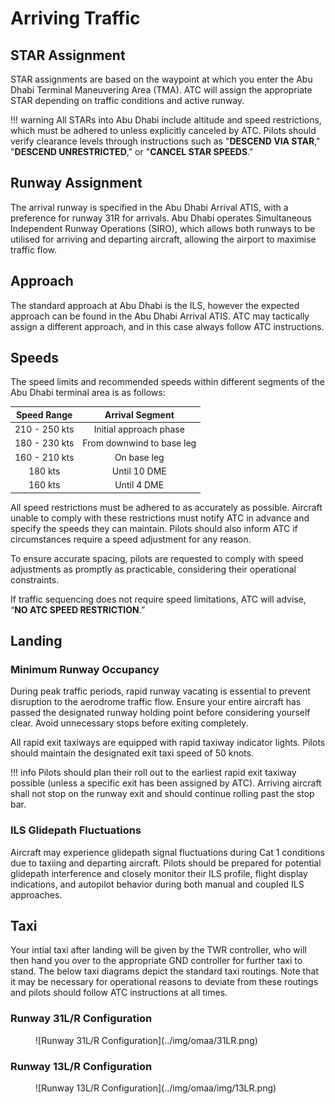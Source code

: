 # Arriving Traffic
## STAR Assignment
STAR assignments are based on the waypoint at which you enter the Abu Dhabi Terminal Maneuvering Area (TMA). ATC will assign the appropriate STAR depending on traffic conditions and active runway.

!!! warning
    All STARs into Abu Dhabi include altitude and speed restrictions, which must be adhered to unless explicitly canceled by ATC. Pilots should verify clearance levels through instructions such as "**DESCEND VIA STAR**," "**DESCEND UNRESTRICTED**," or "**CANCEL STAR SPEEDS**."

## Runway Assignment
The arrival runway is specified in the Abu Dhabi Arrival ATIS, with a preference for runway 31R for arrivals. Abu Dhabi operates Simultaneous Independent Runway Operations (SIRO), which allows both runways to be utilised for arriving and departing aircraft, allowing the airport to maximise traffic flow.

## Approach
The standard approach at Abu Dhabi is the ILS, however the expected approach can be found in the Abu Dhabi Arrival ATIS. ATC may tactically assign a different approach, and in this case always follow ATC instructions.

## Speeds
The speed limits and recommended speeds within different segments of the Abu Dhabi terminal area is as follows:

|  Speed Range  |              Arrival Segment              |
|:-------------:|:-----------------------------------------:|
| 210 - 250 kts |           Initial approach phase          |
| 180 - 230 kts |         From downwind to base leg         |
| 160 - 210 kts |                 On base leg               |
|    180 kts    |                Until 10 DME               |
|    160 kts    |                Until 4 DME                |

All speed restrictions must be adhered to as accurately as possible. Aircraft unable to comply with these restrictions must notify ATC in advance and specify the speeds they can maintain. Pilots should also inform ATC if circumstances require a speed adjustment for any reason.  

To ensure accurate spacing, pilots are requested to comply with speed adjustments as promptly as practicable, considering their operational constraints.  

If traffic sequencing does not require speed limitations, ATC will advise, “**NO ATC SPEED RESTRICTION**.”  

## Landing
### Minimum Runway Occupancy
During peak traffic periods, rapid runway vacating is essential to prevent disruption to the aerodrome traffic flow. Ensure your entire aircraft has passed the designated runway holding point before considering yourself clear. Avoid unnecessary stops before exiting completely.

All rapid exit taxiways are equipped with rapid taxiway indicator lights. Pilots should maintain the designated exit taxi speed of 50 knots.

!!! info
    Pilots should plan their roll out to the earliest rapid exit taxiway possible (unless a specific exit has been assigned by ATC). Arriving aircraft shall not stop on the runway exit and should continue rolling past the stop bar.

### ILS Glidepath Fluctuations
Aircraft may experience glidepath signal fluctuations during Cat 1 conditions due to taxiing and departing aircraft. Pilots should be prepared for potential glidepath interference and closely monitor their ILS profile, flight display indications, and autopilot behavior during both manual and coupled ILS approaches.

## Taxi
Your intial taxi after landing will be given by the TWR controller, who will then hand you over to the appropriate GND controller for further taxi to stand. The below taxi diagrams depict the standard taxi routings. Note that it may be necessary for operational reasons to deviate from these routings and pilots should follow ATC instructions at all times.

### Runway 31L/R Configuration
<figure markdown>
![Runway 31L/R Configuration](../img/omaa/31LR.png)
</figure>

### Runway 13L/R Configuration
<figure markdown>
![Runway 13L/R Configuration](../img/omaa/img/13LR.png)
</figure>